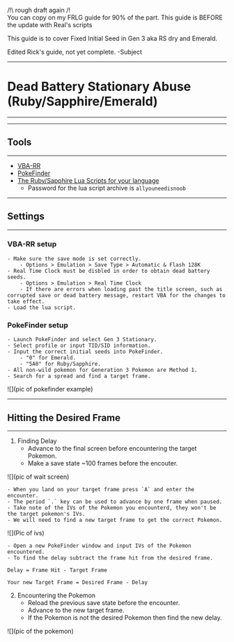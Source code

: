 
/!\ rough draft again /!\
You can copy on my FRLG guide for 90% of the part. This guide is BEFORE the update with Real's scripts

This guide is to cover Fixed Initial Seed in Gen 3 aka RS dry and Emerald.

Edited Rick's guide, not yet complete. -Subject


----
# Dead Battery Stationary Abuse (Ruby/Sapphire/Emerald)
---

---
## Tools
---

- [VBA-RR](https://github.com/TASVideos/vba-rerecording/releases)
- [PokeFinder](https://github.com/Admiral-Fish/PokeFinder/releases)
- [The Ruby/Sapphire Lua Scripts for your language](https://pokerng.forumcommunity.net/?t=56443955&p=396434940)
    - Password for the lua script archive is `allyouneedisnoob`

---
## Settings 
---

### VBA-RR setup

    - Make sure the save mode is set correctly.
        - Options > Emulation > Save Type > Automatic & Flash 128K
    - Real Time Clock must be disbled in order to obtain dead battery seeds.
        - Options > Emulation > Real Time Clock
        - If there are errors when loading past the title screen, such as corrupted save or dead battery message, restart VBA for the changes to take effect.
    - Load the lua script.

### PokeFinder setup

    - Launch PokeFinder and select Gen 3 Stationary.
    - Select profile or input TID/SID information.
    - Input the correct initial seeds into PokeFinder.
        - "0" for Emerald.
        - "5A0" for Ruby/Sapphire. 
    - All non-wild pokemon for Generation 3 Pokemon are Method 1.
    - Search for a spread and find a target frame.

![](pic of pokefinder example)

---
## Hitting the Desired Frame
---

1. Finding Delay
    - Advance to the final screen before encountering the target Pokemon.
    - Make a save state ~100 frames before the encouter.

![](pic of wait screen)

    - When you land on your target frame press `A` and enter the encounter.
    - The period `.` key can be used to advance by one frame when paused.
    - Take note of the IVs of the Pokemon you encounterd, they won't be the target pokemon's IVs. 
    - We will need to find a new target frame to get the correct Pokemon.

![](Pic of ivs)

    - Open a new PokeFinder window and input IVs of the Pokemon encountered.
    - To find the delay subtract the frame hit from the desired frame.

`Delay = Frame Hit - Target Frame`

`Your new Target Frame = Desired Frame - Delay`

2. Encountering the Pokemon
    - Reload the previous save state before the encounter.
    - Advance to the new target frame.
    - If the Pokemon is not the desired Pokemon then find the new delay.

![](pic of the pokemon) 


